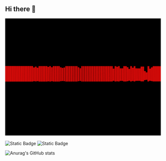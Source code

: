 ## Hi there 👋

<img src="https://github.com/gopkaloid/gopkaloid/blob/main/000238.gif" alt="The Unlimited" width="600">

![Static Badge](https://img.shields.io/badge/py-python-black?style=plastic&logo=python)
![Static Badge](https://img.shields.io/badge/-jupyter-black?style=plastic&logo=jupyter)

![Anurag's GitHub stats](https://github-readme-stats.vercel.app/api?username=gopkaloid&show_icons=true&theme=transparent)
